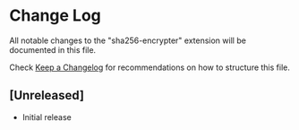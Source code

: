 # Change Log

All notable changes to the "sha256-encrypter" extension will be documented in this file.

Check [Keep a Changelog](http://keepachangelog.com/) for recommendations on how to structure this file.

## [Unreleased]

- Initial release